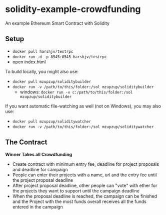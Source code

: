 # solidity-example-crowdfunding

An example Ethereum Smart Contract with Solidity

## Setup

* `docker pull harshjv/testrpc`
* `docker run -d -p 8545:8545 harshjv/testrpc`
* open index.html

To build locally, you might also use:

* `docker pull mzupzup/soliditybuilder`
* `docker run -v /path/to/this/folder:/sol mzupzup/soliditybuilder`
  * windows: `docker run -v c:/path/to/this/folder:/sol mzupzup/soliditybuilder`

If you want automatic file-watching as well (not on Windows), you may also use:

* `docker pull mzupzup/soliditywatcher`
* `docker run -v /path/to/this/folder:/sol mzupzup/soliditywatcher`

## The Contract

**Winner Takes all Crowdfunding**

* Create contract with minimum entry fee, deadline for project proposals and deadline for campaign
* People can enter their projects with a name, url and the entry fee until the project proposal deadline 
* After project proposal deadline, other people can "vote" with ether for the projects they want to support until the campaign deadline
* When the proposal deadline is reached, the campaign can be finished and the Project with the most funds overall receives all the funds entered in the campaign

